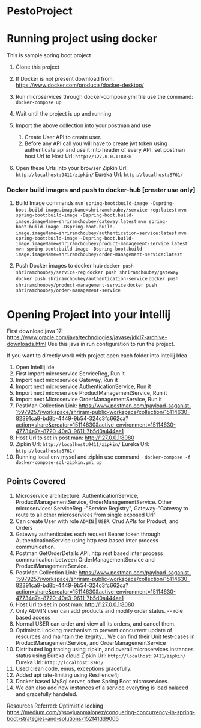# PestoProject

# Running project using docker
This is sample spring boot project
1. Clone this project
2. If Docker is not present download from: https://www.docker.com/products/docker-desktop/
3. Run microservices through docker-compose.yml file use the command:
   `docker-compose up`
4. Wait until the project is up and running 
5. Import the above collection into your postman and use

   1. Create User API to create user.
   2. Before any API call you will have to create jwt token using authenticate api and use it into header of every API.
   set postman host Url to Host Url: `http://127.0.0.1:8080`

6. Open these Urls into your browser
Zipkin Url: `http://localhost:9411/zipkin/`
Eureka Url: `http://localhost:8761/`


### Docker build images and push to docker-hub [creater use only]
1. Build Image commands
   `mvn spring-boot:build-image -Dspring-boot.build-image.imageName=shriramchoubey/service-reg:latest`
   `mvn spring-boot:build-image -Dspring-boot.build-image.imageName=shriramchoubey/gateway:latest`
   `mvn spring-boot:build-image -Dspring-boot.build-image.imageName=shriramchoubey/authentication-service:latest`
   `mvn spring-boot:build-image -Dspring-boot.build-image.imageName=shriramchoubey/product-management-service:latest`
   `mvn spring-boot:build-image -Dspring-boot.build-image.imageName=shriramchoubey/order-management-service:latest`

2. Push Docker images to docker hub
   `docker push shriramchoubey/service-reg`
   `docker push shriramchoubey/gateway`
   `docker push shriramchoubey/authentication-service`
   `docker push shriramchoubey/product-management-service`
   `docker push shriramchoubey/order-management-service`

# Opening Project into your intellij

First download java 17: https://www.oracle.com/java/technologies/javase/jdk17-archive-downloads.html
Use this java in run configuration to run the project.

 If you want to directly work with project open each folder into intellij Idea
1. Open Intellij Ide
2. First import microservice ServiceReg, Run it
3. Import next microservice Gateway, Run it
4. Import next microservice AuthenticationService, Run it
5. Import next microservice ProductManagementService, Run it
6. Import next Microservice OrderManagementService, Run it 
7. PostMan Collection Link: https://www.postman.com/payload-saganist-15979257/workspace/shriram-public-workspace/collection/15114630-82391ca9-bd8b-4449-9b54-324c3fc662ca?action=share&creator=15114630&active-environment=15114630-47734e7e-8720-40e3-9611-7b5d0a444ae1
8. Host Url to set in post man: http://127.0.0.1:8080
9.    Zipkin Url: `http://localhost:9411/zipkin/`
      Eureka Url: `http://localhost:8761/`
10. Running local env mysql and zipkin
   use command - `docker-compose -f docker-compose-sql-zipkin.yml up`

## Points Covered

1. Microservice architecture: AuthenticationService, ProductManagementService, OrderManagementService. Other microservices: ServiceReg -"Service Registry", Gateway-"Gateway to route to all other microservices from single exposed Url"
2. Can create User with role `ADMIN` | `USER`. Crud APIs for Product, and Orders
2. Gateway authenticates each request Bearer token through AuthenticationService using http rest based inter process communication.
3. Postman GetOrderDetails API, http rest based inter process communication between OrderManagementService and ProductManagementService.
4. PostMan Collection Link: https://www.postman.com/payload-saganist-15979257/workspace/shriram-public-workspace/collection/15114630-82391ca9-bd8b-4449-9b54-324c3fc662ca?action=share&creator=15114630&active-environment=15114630-47734e7e-8720-40e3-9611-7b5d0a444ae1
5. Host Url to set in post man: http://127.0.0.1:8080
5. Only ADMIN user can add products and modify order status. -- role based access
5. Normal USER can order and view all its orders, and cancel them.
6. Optimistic Locking mechanism to prevent concurrent update of resources and maintain the itegrity... We can find their Unit test-cases in ProductManagementService, and OrderManagementService
7. Distributed log tracing using zipkin, and overall microservices instances status using Eureka cloud
   Zipkin Url: `http://localhost:9411/zipkin/`
   Eureka Url: `http://localhost:8761/`
8. Used clean code, emus, exceptions gracefully.
9. Added api rate-limiting using Resilience4j
10. Docker based MySql server, other Spring Boot microservices.
11. We can also add new instances of a service everyting is load balaced and gracefully handeled.
   

Resources Referred:
Optimistic locking
https://medium.com/@soyjuanmalopez/conquering-concurrency-in-spring-boot-strategies-and-solutions-152f41dd9005